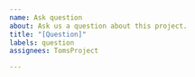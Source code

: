 ```yaml
---
name: Ask question
about: Ask us a question about this project.
title: "[Question]"
labels: question
assignees: TomsProject

---
```


